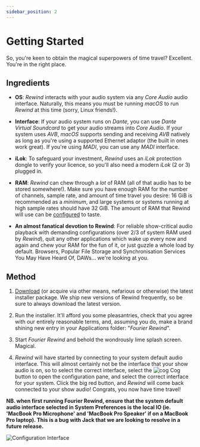 ```yaml
---
sidebar_position: 2
---
```


# Getting Started

So, you're keen to obtain the magical superpowers of time travel? Excellent. You're in the right
place.

## Ingredients

- **OS**: *Rewind* interacts with your audio system via any *Core Audio* audio interface. Naturally,
  this means you must be running *macOS* to run *Rewind* at this time (sorry, Linux friends!).

- **Interface**: If your audio system runs on *Dante*, you can use *Dante Virtual Soundcard* to get
  your audio streams into *Core Audio*. If your system uses *AVB*, *macOS* supports sending and
  receiving *AVB* natively as long as you're using a supported Ethernet adaptor (the built in ones
  work great). If you're using *MADI*, you can use any *MADI* interface.

- **iLok**: To safeguard your investment, *Rewind* uses an *iLok* protection dongle to verify your
  licence, so you'll also need a modern *iLok* (2 or 3) plugged in.

- **RAM**: *Rewind* can chew through a *lot* of RAM (all of that audio has to be stored somewhere!).
  Make sure you have enough RAM for the number of channels, sample rate, and amount of time travel
  you desire: 16 GiB is recommended as a _minimum_, and large systems or systems running at high
  sample rates should have 32 GiB. The amount of RAM that Rewind will use can be
  [configured](configuration-pane) to taste.

- **An almost fanatical devotion to Rewind**: For reliable show-critical audio playback with
  demanding configurations (over 2/3 of system RAM used by *Rewind*), quit any other applications
  which wake up every now and again and chew your RAM for the fun of it, or just guzzle a whole load
  by default.  Browsers, Popular File Storage and Synchronisation Services You May Have Heard Of,
  DAWs... we're looking at you.

## Method

1. [Download](https://fourieraudio.com/rewind-support/) (or acquire via other means, nefarious or
   otherwise) the latest installer package.  We ship new versions of Rewind frequently, so be sure
   to always download the latest version.

2. Run the installer. It'll afford you some pleasantries, check that you agree with our entirely
   reasonable terms, and, assuming you do, make a brand shining new entry in your Applications
   folder: "*Fourier Rewind*".

3. Start *Fourier Rewind* and behold the wondrously lime splash screen. Magical.

4. *Rewind* will have started by connecting to your system default audio interface.  This will almost
   certainly not be the interface that your show audio is on, so to select the correct interface,
   select the ![cog](/img/rewind/ui-cog.png) Cog button to open the configuration pane, and select
   the correct interface for your system. Click the big red button, and *Rewind* will come back
   connected to your show audio! Congrats, you now have time travel!

**NB. when first running Fourier Rewind, ensure that the system default audio interface selected in System Preferences is the local IO (ie. 'MacBook Pro Microphone' and 'MacBook Pro Speaker' if on a MacBook Pro laptop). This is a bug with Jack that we are looking to resolve in a future release.**

![Configuration Interface](/img/rewind/ui-config.png)
